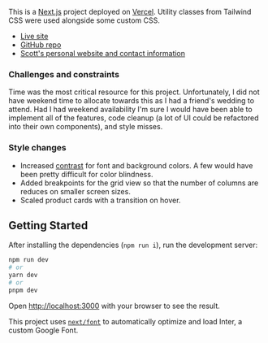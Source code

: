 This is a [Next.js](https://nextjs.org/) project deployed on [Vercel](https://vercel.com/). Utility classes from Tailwind CSS were used alongside some custom CSS.

- [Live site](https://ubiquiti-productivity-tool.vercel.app/)
- [GitHub repo](https://github.com/scottmcook/ubiquiti-productivity-tool)
- [Scott's personal website and contact information](https://runnincode.com/)

### Challenges and constraints

Time was the most critical resource for this project. Unfortunately, I did not have weekend time to allocate towards this as I had a friend's wedding to attend. Had I had weekend availability I'm sure I would have been able to implement all of the features, code cleanup (a lot of UI could be refactored into their own components), and style misses.

### Style changes

- Increased [contrast](https://webaim.org/resources/contrastchecker/) for font and background colors. A few would have been pretty difficult for color blindness.
- Added breakpoints for the grid view so that the number of columns are reduces on smaller screen sizes.
- Scaled product cards with a transition on hover.

## Getting Started

After installing the dependencies (`npm run i`), run the development server:

```bash
npm run dev
# or
yarn dev
# or
pnpm dev
```

Open [http://localhost:3000](http://localhost:3000) with your browser to see the result.

This project uses [`next/font`](https://nextjs.org/docs/basic-features/font-optimization) to automatically optimize and load Inter, a custom Google Font.
